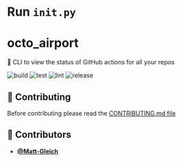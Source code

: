 <!-- DO NOT REMOVE - contributor_list:data:start:["Matt-Gleich"]:end -->

# Run `init.py`

# octo_airport

🐙 CLI to view the status of GitHub actions for all your repos

![build](https://github.com/Matt-Gleich/octo_airport/workflows/build/badge.svg)
![test](https://github.com/Matt-Gleich/octo_airport/workflows/test/badge.svg)
![lint](https://github.com/Matt-Gleich/octo_airport/workflows/lint/badge.svg)
![release](https://github.com/Matt-Gleich/octo_airport/workflows/release/badge.svg)

## 🙌 Contributing

Before contributing please read the [CONTRIBUTING.md file](https://github.com/Matt-Gleich/octo_airport/blob/master/CONTRIBUTING.md)

<!-- DO NOT REMOVE - contributor_list:start -->
## 👥 Contributors


- **[@Matt-Gleich](https://github.com/Matt-Gleich)**

<!-- DO NOT REMOVE - contributor_list:end -->

